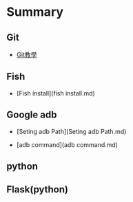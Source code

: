 # Summary

<!-- ## Overview -->


<!-- * [My Awesome API](README.md) -->

## Git

* [Git教學](Git.md)

## Fish

* [Fish install](fish install.md)

## Google adb

* [Seting adb Path](Seting adb Path.md)

* [adb command](adb command.md)

## python 



## Flask(python)